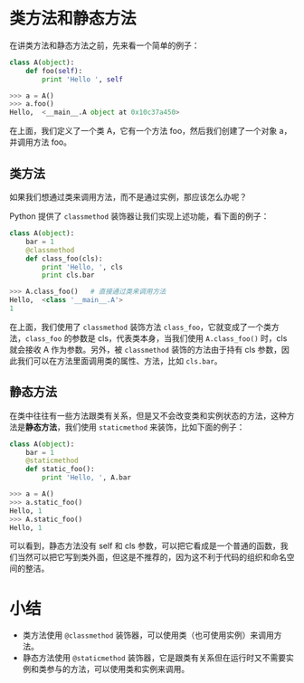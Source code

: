 # 类方法和静态方法

在讲类方法和静态方法之前，先来看一个简单的例子：

```python
class A(object):
    def foo(self):
        print 'Hello ', self

>>> a = A()
>>> a.foo()
Hello,  <__main__.A object at 0x10c37a450>
```

在上面，我们定义了一个类 A，它有一个方法 foo，然后我们创建了一个对象 a，并调用方法 foo。

## 类方法

如果我们想通过类来调用方法，而不是通过实例，那应该怎么办呢？

Python 提供了 `classmethod` 装饰器让我们实现上述功能，看下面的例子：

```python
class A(object):
    bar = 1
    @classmethod
    def class_foo(cls):
        print 'Hello, ', cls
        print cls.bar

>>> A.class_foo()   # 直接通过类来调用方法
Hello,  <class '__main__.A'>
1
```

在上面，我们使用了 `classmethod` 装饰方法 `class_foo`，它就变成了一个类方法，`class_foo` 的参数是 cls，代表类本身，当我们使用 `A.class_foo()` 时，cls 就会接收 A 作为参数。另外，被 `classmethod` 装饰的方法由于持有 cls 参数，因此我们可以在方法里面调用类的属性、方法，比如 `cls.bar`。

## 静态方法

在类中往往有一些方法跟类有关系，但是又不会改变类和实例状态的方法，这种方法是**静态方法**，我们使用 `staticmethod` 来装饰，比如下面的例子：

```python
class A(object):
    bar = 1
    @staticmethod
    def static_foo():
        print 'Hello, ', A.bar

>>> a = A()
>>> a.static_foo()
Hello, 1
>>> A.static_foo()
Hello, 1
```

可以看到，静态方法没有 self 和 cls 参数，可以把它看成是一个普通的函数，我们当然可以把它写到类外面，但这是不推荐的，因为这不利于代码的组织和命名空间的整洁。

# 小结

- 类方法使用 `@classmethod` 装饰器，可以使用类（也可使用实例）来调用方法。
- 静态方法使用 `@staticmethod` 装饰器，它是跟类有关系但在运行时又不需要实例和类参与的方法，可以使用类和实例来调用。


